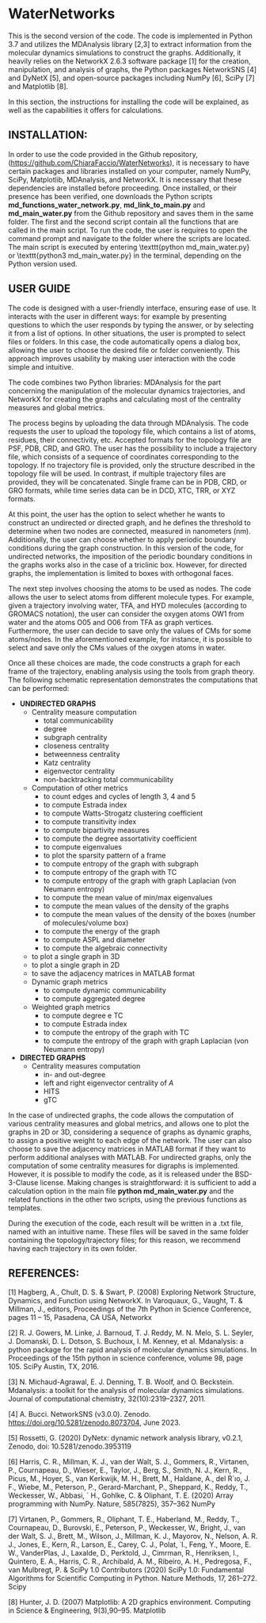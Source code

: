 # WaterNetworks
This is the second version of the code.  The code is implemented in Python 3.7 and utilizes the MDAnalysis library [2,3] to extract information from the molecular dynamics simulations  to construct the graphs.    Additionally, it  heavily relies on the NetworkX 2.6.3 software package  [1] for the creation, manipulation, and analysis of graphs, the Python packages NetworkSNS [4] and DyNetX [5], and open-source packages including NumPy [6], SciPy [7] and Matplotlib [8]. 

In this section,  the instructions for installing the code will be explained, as well as the capabilities it offers for calculations. 


## INSTALLATION: 
In order to use the code provided in the Github repository, 
 (https://github.com/ChiaraFaccio/WaterNetworks), it is necessary to have certain packages and libraries installed on your computer, namely NumPy, SciPy, Matplotlib, MDAnalysis, and NetworkX. It is necessary that these dependencies are installed before proceeding. Once installed, or their presence has been verified, one downloads the Python scripts **md_functions_water_network.py**, **md_link_to_main.py** and **md_main_water.py** from the Github repository and saves them in the same folder. The first and the second script contain all the functions that are called in the main script. To run the code, the user is requires to open the command prompt and navigate to the folder where the scripts are located. The main script is executed by entering \texttt{python md\_main\_water.py} or \texttt{python3 md\_main\_water.py} in the terminal, depending on the Python version used. 

 ## USER GUIDE
 The code is designed with a user-friendly interface, ensuring ease of use. It interacts with the user in different ways: for example by presenting questions to which the user responds by typing the answer, or by selecting it from a list of options. In other situations, the user is prompted to select files or folders. In this case, the code automatically opens a dialog box, allowing the user to choose the desired file or folder conveniently. This approach improves usability by making user interaction with the code simple and intuitive.

The code combines two Python libraries: MDAnalysis for the part concerning the manipulation of the molecular dynamics trajectories, and NetworkX for creating the graphs and calculating most of the centrality measures and global metrics.

The process begins by uploading the data through MDAnalysis. The code requests the user to upload the topology file, which contains a list of atoms, residues, their connectivity, etc. Accepted formats for the topology file are PSF, PDB, CRD, and GRO. The user has the possibility to include a trajectory file, which consists of a sequence of coordinates corresponding to the topology. If no trajectory file is provided, only the structure described in the topology file will be used. In contrast, if multiple trajectory files are provided, they will be concatenated. Single frame can be in PDB, CRD, or GRO formats, while time series data can be in DCD, XTC, TRR, or XYZ formats.

At this point, the user has the option to select whether he wants to construct an undirected or directed graph, and he defines the threshold to determine when two nodes are connected, measured in nanometers (nm). Additionally, the user can choose whether to apply periodic boundary conditions during the graph construction. In this version of the code,  for undirected networks, the imposition of the periodic boundary conditions in the graphs works also in the case of a triclinic box. However, for directed graphs, the implementation is limited to boxes with orthogonal faces.

The next step involves choosing the atoms to be used as nodes. The code allows the user to select atoms from different molecule types. For example, given a trajectory involving water, TFA, and HYD molecules (according to GROMACS notation), the user can consider the oxygen atoms OW1 from water and the atoms O05 and O06 from TFA as graph vertices. Furthermore, the user can decide  to save only the values of CMs for some atoms/nodes. In the aforementioned example, for instance, it is possible to select and save only the CMs values of the oxygen atoms in water.
 

Once all these choices are made, the code constructs a graph for each frame of the trajectory, enabling analysis using the tools from graph theory. The following schematic representation demonstrates the  computations that can be performed:

- **UNDIRECTED GRAPHS**
    - Centrality measure computation
       - total communicability
       - degree
       - subgraph centrality
       - closeness centrality
       - betweenness centrality
       - Katz centrality
       - eigenvector centrality
       - non-backtracking total communicability
   - Computation of other metrics
       - to count edges and cycles of length 3, 4 and 5  
       - to compute Estrada index  
       - to compute Watts-Strogatz clustering coefficient  
       - to compute transitivity index  
       - to compute bipartivity measures  
       - to compute the degree assortativity coefficient  
       - to compute eigenvalues  
       - to plot the sparsity pattern of a frame  
       - to compute entropy of the graph with subgraph  
       - to compute entropy of the graph with TC  
       - to compute entropy of the graph with graph Laplacian (von Neumann entropy)  
       - to compute the mean value of min/max eigenvalues
       - to compute the mean values of the density of the graphs  
       - to compute the mean values of the density of the boxes (number of molecules/volume box)  
       - to compute the energy of the graph 
       - to compute ASPL and diameter  
       - to compute the algebraic connectivity 
   - to plot a single graph in 3D 
   - to plot a single graph in 2D
   - to save the adjacency matrices in MATLAB format
   - Dynamic graph metrics
       - to compute dynamic communicability
       - to compute aggregated degree
   - Weighted graph metrics
       - to compute degree e TC 
       - to compute Estrada index
       - to compute the entropy of the graph with TC 
       - to compute the entropy of the graph with graph Laplacian (von Neumann entropy)
- **DIRECTED GRAPHS**
   - Centrality measures computation
       - in- and out-degree 
       - left and right eigenvector centrality of $A$ 
       - HITS 
       - gTC 

In the case of undirected graphs, the code allows the computation of various centrality measures and global metrics, and allows one to plot the graphs in 2D or 3D, considering a sequence of graphs as dynamic graphs, to assign a positive weight to each edge of the network. The user can also choose to save the adjacency matrices in MATLAB format if they want to perform additional analyses with MATLAB. For undirected graphs, only the computation of some centrality measures for digraphs is implemented. However, it is possible to modify the code, as it is released under the BSD-3-Clause license. Making changes is straightforward: it is sufficient to add a calculation option in the main file **python md_main_water.py** and the related functions in the other two scripts, using the previous functions as templates.

During the execution of the code, each result will be written in a .txt file, named with an intuitive name. These files will be saved in the same folder containing the topology/trajectory files; for this reason, we recommend having each trajectory in its own folder.


## REFERENCES:  
[1] Hagberg, A., Chult, D. S. & Swart, P. (2008) Exploring Network Structure, Dynamics, and Function using NetworkX. In Varoquaux, G., Vaught, T. & Millman, J., editors, Proceedings of the 7th Python in Science Conference, pages 11 – 15, Pasadena, CA USA, Networkx

[2] R. J. Gowers, M. Linke, J. Barnoud, T. J. Reddy, M. N. Melo, S. L. Seyler, J. Domanski,
D. L. Dotson, S. Buchoux, I. M. Kenney, et al. Mdanalysis: a python package for the
rapid analysis of molecular dynamics simulations. In Proceedings of the 15th python in
science conference, volume 98, page 105. SciPy Austin, TX, 2016.

[3] N. Michaud-Agrawal, E. J. Denning, T. B. Woolf, and O. Beckstein. Mdanalysis: a
toolkit for the analysis of molecular dynamics simulations. Journal of computational
chemistry, 32(10):2319–2327, 2011.

[4] A. Bucci. NetworkSNS (v3.0.0). Zenodo. https://doi.org/10.5281/zenodo.8073704,
June 2023.

[5] Rossetti, G. (2020) DyNetx: dynamic network analysis library, v0.2.1, Zenodo, doi: 10.5281/zenodo.3953119

[6] Harris, C. R., Millman, K. J., van der Walt, S. J., Gommers, R., Virtanen, P., Cournapeau, D., Wieser, E., Taylor, J., Berg, S., Smith, N. J., Kern, R., Picus, M., Hoyer, S., van Kerkwijk, M. H., Brett, M., Haldane, A., del R´ıo, J. F., Wiebe, M., Peterson, P., Gerard-Marchant, P., Sheppard, K., Reddy, T., Weckesser, W., Abbasi, ´ H., Gohlke, C. & Oliphant, T. E. (2020) Array programming with NumPy. Nature, 585(7825), 357–362 NumPy

[7] Virtanen, P., Gommers, R., Oliphant, T. E., Haberland, M., Reddy, T., Cournapeau, D., Burovski, E., Peterson, P., Weckesser, W., Bright, J., van der Walt, S. J., Brett, M., Wilson, J., Millman, K. J., Mayorov, N., Nelson, A. R. J., Jones, E., Kern, R., Larson, E., Carey, C. J., Polat, ˙I., Feng, Y., Moore, E. W., VanderPlas, J., Laxalde, D., Perktold, J., Cimrman, R., Henriksen, I., Quintero, E. A., Harris, C. R., Archibald, A. M., Ribeiro, A. H., Pedregosa, F., van Mulbregt, P. & SciPy 1.0 Contributors (2020) SciPy 1.0: Fundamental Algorithms for Scientific Computing in Python. Nature Methods, 17, 261–272. Scipy

[8] Hunter, J. D. (2007) Matplotlib: A 2D graphics environment. Computing in Science & Engineering, 9(3),90–95. Matplotlib
